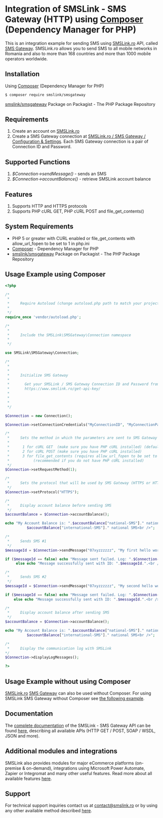 # Integration of SMSLink - SMS Gateway (HTTP) using [Composer](https://getcomposer.org/) (Dependency Manager for PHP) 

This is an integration example for sending SMS using [SMSLink.ro](https://www.smslink.ro) API, called [SMS Gateway](https://www.smslink.ro/sms-gateway.html). 
SMSLink.ro allows you to send SMS to all mobile networks in Romania and also to more than 168 countries and more than 1000 mobile operators worldwide. 

## Installation

Using [Composer](https://getcomposer.org/) (Dependency Manager for PHP) 

``` bash
$ composer require smslink/smsgateway
```

[smslink/smsgateway](https://packagist.org/packages/smslink/smsgateway) Package on Packagist - The PHP Package Repository

## Requirements

1. Create an account on [SMSLink.ro](https://www.smslink.ro/inregistrare/)
2. Create a SMS Gateway connection at [SMSLink.ro / SMS Gateway / Configuration & Settings](https://www.smslink.ro/sms/gateway/setup.php). Each SMS Gateway connection is a pair of Connection ID and Password. 

## Supported Functions

1. *$Connection->sendMessage()* - sends an SMS
2. *$Connection->accountBalance()* - retrieve SMSLink account balance

## Features

1. Supports HTTP and HTTPS protocols
2. Supports PHP cURL GET, PHP cURL POST and file_get_contents()
 
## System Requirements 

* PHP 5 or greater with CURL enabled or file_get_contents with allow_url_fopen to be set to 1 in php.ini  
* [Composer](https://getcomposer.org/) - Dependency Manager for PHP
* [smslink/smsgateway](https://packagist.org/packages/smslink/smsgateway) Package on Packagist - The PHP Package Repository

## Usage Example using Composer

``` php
<?php

/*
 *
 *     Require Autoload (change autoload.php path to match your project)
 *       
 */
require_once 'vendor/autoload.php';

/*
 *
 *     Include the SMSLink\SMSGateway\Connection namespace
 *       
 */

use SMSLink\SMSGateway\Connection;

/*
 * 
 * 
 *     Initialize SMS Gateway     
 *     
 *       Get your SMSLink / SMS Gateway Connection ID and Password from 
 *       https://www.smslink.ro/get-api-key/
 *       
 *       
 *       
 */

$Connection = new Connection();

$Connection->setConnectionCredentials("MyConnectionID", "MyConnectionPassword");

/*
 *     Sets the method in which the parameters are sent to SMS Gateway
 *
 *      1 for cURL GET  (make sure you have PHP cURL installed) (default and recommended)
 *      2 for cURL POST (make sure you have PHP cURL installed) 
 *      3 for file_get_contents (requires allow_url_fopen to be set to 1 in php.ini) 
 *           (recommended if you do not have PHP cURL installed)
 */
$Connection->setRequestMethod(1);      

/*
 *     Sets the protocol that will be used by SMS Gateway (HTTPS or HTTP).
 */
$Connection->setProtocol("HTTPS");

/*
 *     Display account balance before sending SMS
 */
$accountBalance = $Connection->accountBalance();

echo "My Account Balance is: ".$accountBalance["national-SMS"]." national SMS, ".
          $accountBalance["international-SMS"]." national SMS<br />";

/*
 *     Sends SMS #1
 */
$messageId = $Connection->sendMessage("07xyzzzzzz", "My first hello world message.");

if ($messageId == false) echo "Message sent failed. Log: ".$Connection->getLastLogMessage().".<br />"; 
     else echo "Message successfully sent with ID: ".$messageId.".<br />";

/*
 *     Sends SMS #2
 */
$messageId = $Connection->sendMessage("07xyzzzzzz", "My second hello world message.");

if ($messageId == false) echo "Message sent failed. Log: ".$Connection->getLastLogMessage().".<br />";
    else echo "Message successfully sent with ID: ".$messageId.".<br />";

/*
 *     Display account balance after sending SMS
 */
$accountBalance = $Connection->accountBalance();

echo "My Account Balance is: ".$accountBalance["national-SMS"]." national SMS, ".
          $accountBalance["international-SMS"]." national SMS<br />";

/*
 *     Display the communication log with SMSLink
*/
$Connection->displayLogMessages();

?> 
```

## Usage Example without using Composer

[SMSLink.ro](https://www.smslink.ro) [SMS Gateway](https://www.smslink.ro/sms-gateway.html) can also be used without Composer. For using SMSLink SMS Gateway without Composer see [the following example](https://github.com/SMSLink-ro/Integration-example-of-SMS-Gateway-HTTP-using-PHP).

## Documentation

The [complete documentation](https://www.smslink.ro/sms-gateway-documentatie-sms-gateway.html) of the SMSLink - SMS Gateway API can be found [here](https://www.smslink.ro/sms-gateway-documentatie-sms-gateway.html), describing all available APIs (HTTP GET / POST, SOAP / WSDL, JSON and more).

## Additional modules and integrations

SMSLink also provides modules for major eCommerce platforms (on-premise & on-demand), integrations using Microsoft Power Automate, Zapier or Integromat and many other useful features. Read more about all available features [here](https://www.smslink.ro/sms-gateway.html). 

## Support

For technical support inquiries contact us at contact@smslink.ro or by using any other available method described [here](https://www.smslink.ro/contact.php).
